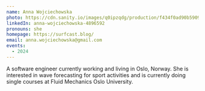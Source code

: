 ```yaml
---
name: Anna Wojciechowska
photo: https://cdn.sanity.io/images/q0ipzqdg/production/f434f0ad90b590938787a24a720dd28b86bab8bf-1440x1080.jpg
linkedIn: anna-wojciechowska-4896592
pronouns: she
homepage: https://surfcast.blog/
email: anna.wojciechowska@gmail.com
events:
  - 2024
---
```


A software engineer currently working and living in Oslo, Norway. She is interested in wave forecasting for sport activities and is currently doing single courses at Fluid Mechanics Oslo University.
